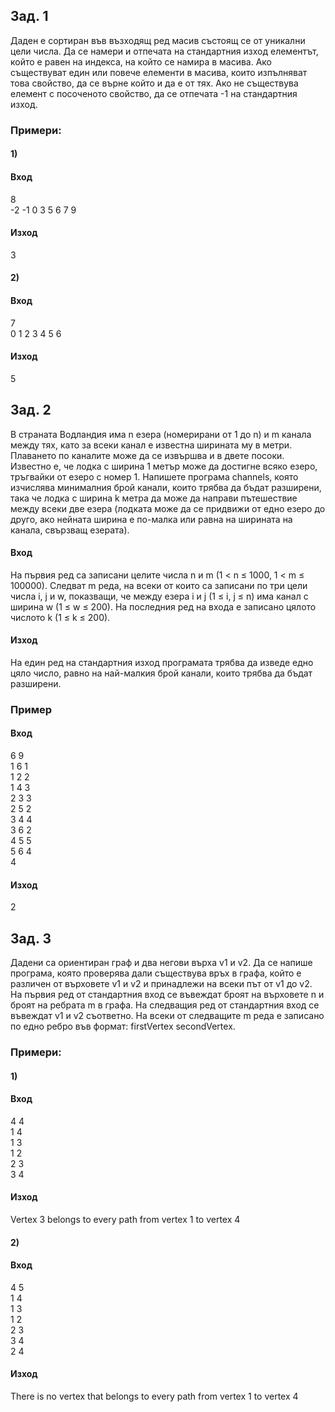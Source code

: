 ## Зад. 1
Даден е сортиран във възходящ ред масив състоящ се от уникални цели числа. Да се намери и отпечата на стандартния изход елементът, който е равен на индекса, на който се намира в масива. Ако съществуват един или повече елементи в масива, които изпълняват това свойство, да се върне който и да е от тях. Ако не съществува елемент с посоченото свойство, да се отпечата -1 на стандартния изход.

### Примери:
#### 1)
#### Вход
8  
-2 -1 0 3 5 6 7 9

#### Изход
3

#### 2)
#### Вход
7  
0 1 2 3 4 5 6

#### Изход
5

## Зад. 2
В страната Водландия има n езера (номерирани от 1 до n) и m канала между тях,
като за всеки канал е известна ширината му в метри. Плаването по каналите може да се
извършва и в двете посоки. Известно е, че лодка с ширина 1 метър може да достигне
всяко езеро, тръгвайки от езеро с номер 1.
Напишете програма channels, която изчислява минималния брой канали,
които трябва да бъдат разширени, така че лодка с ширина k метра да може да направи
пътешествие между всеки две езера (лодката може да се придвижи от едно езеро до
друго, ако нейната ширина е по-малка или равна на ширината на канала, свързващ
езерата).

#### Вход
На първия ред са записани целите числа n и m (1 < n ≤ 1000, 1 < m ≤ 100000).
Следват m реда, на всеки от които са записани по три цели числа i, j и w,
показващи, че между езера i и j (1 ≤ i, j ≤ n) има канал с ширина w (1 ≤ w ≤ 200).
На последния ред на входа е записано цялото числото k (1 ≤ k ≤ 200).

#### Изход
На един ред на стандартния изход програмата трябва да изведе едно цяло число,
равно на най-малкия брой канали, които трябва да бъдат разширени.

### Пример
#### Вход
6 9  
1 6 1  
1 2 2  
1 4 3  
2 3 3  
2 5 2  
3 4 4  
3 6 2  
4 5 5  
5 6 4  
4

#### Изход
2

## Зад. 3
Дадени са ориентиран граф и два негови върха v1 и v2. Да се напише програма, която проверява дали съществува връх в графа, който е различен от върховете v1 и v2 и принадлежи на всеки път от v1 до v2. На първия ред от стандартния вход се въвеждат броят на върховете n и броят на ребрата m в графа. На следващия ред от стандартния вход се въвеждат v1 и v2 съответно. На всеки от следващите m реда е записано по едно ребро във формат: firstVertex secondVertex.

### Примери:
#### 1)
#### Вход
4 4  
1 4  
1 3  
1 2  
2 3  
3 4  

#### Изход
Vertex 3 belongs to every path from vertex 1 to vertex 4

#### 2)
#### Вход
4 5  
1 4  
1 3  
1 2  
2 3  
3 4  
2 4  

#### Изход
There is no vertex that belongs to every path from vertex 1 to vertex 4
